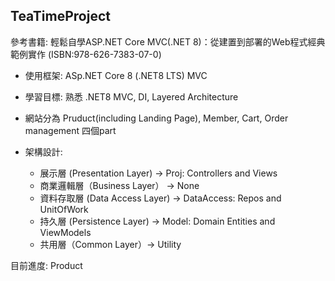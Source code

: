 TeaTimeProject
---
參考書籍: 輕鬆自學ASP.NET Core MVC(.NET 8)：從建置到部署的Web程式經典範例實作 (ISBN:978-626-7383-07-0)

* 使用框架: ASp.NET Core 8 (.NET8 LTS) MVC

* 學習目標: 熟悉 .NET8 MVC, DI, Layered Architecture

* 網站分為 Pruduct(including Landing Page), Member, Cart, Order management 四個part

* 架構設計: 
  - 展示層 (Presentation Layer) -> Proj: Controllers and Views
  - 商業邏輯層（Business Layer） -> None
  - 資料存取層 (Data Access Layer) -> DataAccess: Repos and UnitOfWork
  - 持久層 (Persistence Layer) -> Model: Domain Entities and ViewModels
  - 共用層（Common Layer）-> Utility

目前進度: Product
